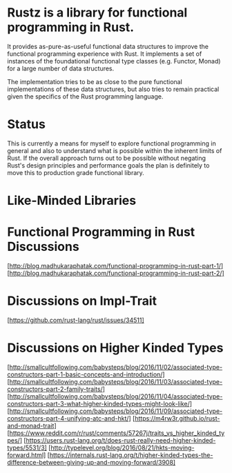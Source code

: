 # Rustz is a library for functional programming in Rust.

It provides as-pure-as-useful functional data structures to improve the
functional programming experience with Rust. It implements a set of 
instances of the foundational functional type classes (e.g. Functor, Monad)
for a large number of data structures.

The implementation tries to be as close to the pure functional implementations
of these data structures, but also tries to remain practical given the
specifics of the Rust programming language.

# Status

This is currently a means for myself to explore functional programming
in general and also to understand what is possible within the 
inherent limits of Rust. If the overall approach turns out to be 
possible without negating Rust's design principles and performance
goals the plan is definitely to move this to production grade
functional library.

# Like-Minded Libraries


# Functional Programming in Rust Discussions

[http://blog.madhukaraphatak.com/functional-programming-in-rust-part-1/]
[http://blog.madhukaraphatak.com/functional-programming-in-rust-part-2/]

# Discussions on Impl-Trait

[https://github.com/rust-lang/rust/issues/34511]

# Discussions on Higher Kinded Types

[http://smallcultfollowing.com/babysteps/blog/2016/11/02/associated-type-constructors-part-1-basic-concepts-and-introduction/]
[http://smallcultfollowing.com/babysteps/blog/2016/11/03/associated-type-constructors-part-2-family-traits/]
[http://smallcultfollowing.com/babysteps/blog/2016/11/04/associated-type-constructors-part-3-what-higher-kinded-types-might-look-like/]
[http://smallcultfollowing.com/babysteps/blog/2016/11/09/associated-type-constructors-part-4-unifying-atc-and-hkt/]
[https://m4rw3r.github.io/rust-and-monad-trait]
[https://www.reddit.com/r/rust/comments/57267j/traits_vs_higher_kinded_types/]
[https://users.rust-lang.org/t/does-rust-really-need-higher-kinded-types/5531/3]
[http://typelevel.org/blog/2016/08/21/hkts-moving-forward.html]
[https://internals.rust-lang.org/t/higher-kinded-types-the-difference-between-giving-up-and-moving-forward/3908]



